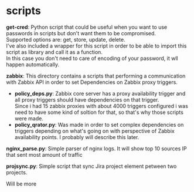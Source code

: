 # scripts
**get-cred**: Python script that could be useful when you want to use passwords in scripts but don't want them to be compromised.<br />
Supported options are: get, store, update, delete.<br />
I've also included a wrapper for this script in order to be able to import this script as library and call it as a function.<br />
In this case you don't need to care of encoding of your password, it wll happen automatically.<br />

**zabbix**: This directory contains a scripts that performing a communication with Zabbix API in order to set Dependencies on Zabbix proxy triggers.<br />
- **policy_deps.py**: Zabbix core server has a proxy availability trigger and all proxy triggers should have dependencies on that trigger. <br />
Since i had 15 zabbix proxies with about 4000 triggers configured i was need to have some kind of soltion for that, so that's why those scripts were made.<br />
- **policy_qrator.py**: Was made in order to set complex dependencies on triggers depending on what's going on with perspective of Zabbix availability points. I probably will describe this later.<br />

**nginx_parse.py**: Simple parser of nginx logs. It will show top 10 sources IP that sent most amount of traffic<br />

**projsync.py**: Simple script that sync Jira project element petween two projects.<br />

 Will be more
